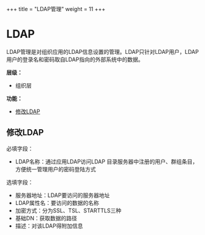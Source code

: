 +++
title = "LDAP管理"
weight = 11
+++

# LDAP

LDAP管理是对组织应用的LDAP信息设置的管理。LDAP只针对LDAP用户，LDAP用户的登录名和密码取自LDAP指向的外部系统中的数据。

**层级：**

- 组织层

**功能：**

- [修改LDAP](#1)

<h2 id="1">修改LDAP</h2>

必填字段：

- LDAP名称：通过应用LDAP访问LDAP 目录服务器中注册的用户、群组条目，方便统一管理用户的密码登陆方式

选填字段：

- 服务器地址：LDAP要访问的服务器地址
- LDAP属性名：要访问的数据的名称
- 加密方式：分为SSL、TSL、STARTTLS三种
- 基础DN：获取数据的路径
- 描述：对该LDAP得附加信息

